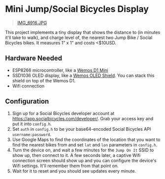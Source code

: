 # Mini Jump/Social Bicycles Display

<blockquote class="imgur-embed-pub" lang="en" data-id="ecQObRB"><a href="//imgur.com/ecQObRB">IMG_6916.JPG</a></blockquote><script async src="//s.imgur.com/min/embed.js" charset="utf-8"></script>

This project implements a tiny display that shows the distance to (in minutes it'll take to walk), and charge level of, the nearest two Jump Bike / Social Bicycles bikes. It measures 1" x 1" and costs <$10USD.

## Hardware Needed
* ESP8266 microcontroller, like a [Wemos D1 Mini](https://www.aliexpress.com/store/product/WEMOS-D1-mini-Pro-16M-bytes-external-antenna-connector-ESP8266-WIFI-Internet-of-Things-development-board/1331105_32724692514.html)
* SSD1036 OLED display, like a [Wemos OLED Shield](https://www.wemos.cc/product/oled-shield.html). You can stack this shield on top of the Wemos D1.
* Wifi connection

## Configuration
1. Sign up for a Social Bicycles developer account at  https://app.socialbicycles.com/developer/. Grab your access key and put it into ```config.h```.
1. Set ```auth``` in ```config.h``` to be your base64-encoded Social Bicycles API ```username:password```.
1. Use Google Maps to find the coordinates of the location that you want to find the nearest bikes from and set ```lat``` and ```lon``` parameters in ```config.h```.
1. Turn the device on, and wait a few minutes for the ```Jump On It``` SSID to show up, then connect to it. A few seconds later, a captive Wifi connection screen should show up and you can configure the device's Wifi settings. It'll remember them from that point on.
1. Wait for it to reset and you should see updates every minute.
